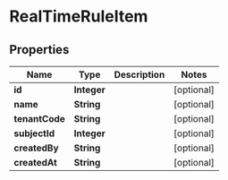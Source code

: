 # RealTimeRuleItem

## Properties
Name | Type | Description | Notes
------------ | ------------- | ------------- | -------------
**id** | **Integer** |  |  [optional]
**name** | **String** |  |  [optional]
**tenantCode** | **String** |  |  [optional]
**subjectId** | **Integer** |  |  [optional]
**createdBy** | **String** |  |  [optional]
**createdAt** | **String** |  |  [optional]
